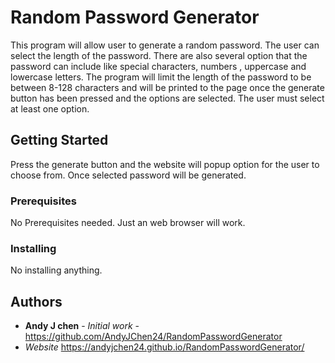 # Random Password Generator

This program will allow user to generate a random password. The user can select the length of the password. There are also several option that the password can include like special characters, numbers , uppercase and lowercase letters. The program will limit the length of the password to be between 8-128 characters and will be printed to the page once the generate button has been pressed and the options are selected. The user must select at least one option.

## Getting Started

Press the generate button and the website will popup option for the user to choose from. Once selected password will be generated. 

### Prerequisites

No Prerequisites needed. Just an web browser will work.

### Installing

No installing anything.

## Authors

* **Andy J chen** - *Initial work* - https://github.com/AndyJChen24/RandomPasswordGenerator
* *Website* https://andyjchen24.github.io/RandomPasswordGenerator/

